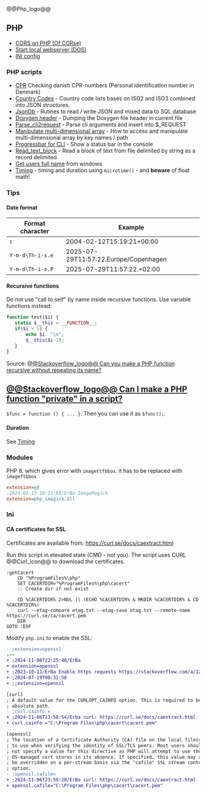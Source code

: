 @@Php_logo@@

## PHP 

- [CORS on PHP (Of CORse)](of-course.html)
- [Start local webserver (DOS)](local_server.html)
- [INI config](ini_config)

### PHP scripts

- [CPR](/cpr) Checking danish CPR-numbers (Personal identification number in Denmark)
- [Country Codes](/country.io/) - Country code lists bases on ISO2 and ISO3 combined into JSON structures.
- [JsonDb](/jsondb/) - Rutines to read / write JSON and mixed data to SQL database
- [Doxygen header](Doxygen/) - Dumping the Doxygen file header in current file
- [Parse_cli2request](parse_cli2request/) - Parse cli arguments and insert into $_REQUEST
- [Manipulate multi-dimensional array](Modify_structure/) - How to access and manipulate multi-dimensional array by key names / path
- [Progressbar for CLI](Progressbar/) - Show a status bar in the console
- [Read_text_block](Read_text_block/) - Read a block of text from file delimited by string as a record delimited
- [Get users full name](netuser) from windows
- [Timing](Timing/) - timing and duration using `microtime()` - and **beware** of float math!

### Tips

#### Date format

Format character | Example
---|---
`c`                | 2004-02-12T15:19:21+00:00
`Y-m-d\Th-i-s.e`   | 2025-07-29T11:57:22.Europe/Copenhagen
`Y-m-d\Th-i-s.P`   | 2025-07-29T11:57:22.+02:00

#### Recursive functions
Do not use "call to self" by name inside recursive functions. Use variable functions instead:

```php
function test($i) {
   static $__this = __FUNCTION__;
   if($i > 5) {
       echo $i. "\n";
       $__this($i-1);
   }
}
```
Source: [@@Stackoverflow_logo@@ Can you make a PHP function recursive without repeating its name?](https://stackoverflow.com/a/2719016)


## [@@Stackoverflow_logo@@ Can I make a PHP function "private" in a script?](https://stackoverflow.com/q/59420923/7485823)

`$func = function () { ... }`. Then you can use it as `$func();`.


#### Duration
See [Timing](Timing/)

### Modules

PHP 8. which gives error with  `imagettfbbox`. it has to be replaced with `imageftbbox`

```ini
extension=gd
;2024-03-13 19:11:05/ErBa ImageMagick
extension=php_imagick.dll
```


### Ini

#### CA certificates for SSL

Certificates are available from: https://curl.se/docs/caextract.html

Run this script in elevated state (CMD - not you).
The script uses CURL @@Curl_icon@@ to download the certificates.

```console
:getCacert
    CD "%ProgramFiles%\php"
    SET CACERTDIR="%ProgramFiles%\php\cacert"
    :: Create dir if not exist

    CD %CACERTDIR% 2>NUL || (ECHO %CACERTDIR% & MKDIR %CACERTDIR% & CD %CACERTDIR%)
    curl --etag-compare etag.txt --etag-save etag.txt --remote-name https://curl.se/ca/cacert.pem
    DIR
GOTO :EOF
```

Modify `php.ini` to enable the SSL:

```diff
- ;extension=openssl
---
+ ;2024-11-06T22:25:48/ErBa
+ extension=openssl
+ ;2023-10-11/ErBa Enable https requests https://stackoverflow.com/a/12587073
+ ;2024-07-19T08:31:58
+ ;;extension=openssl
```

```diff
[curl]
; A default value for the CURLOPT_CAINFO option. This is required to be an
; absolute path.
- ;curl.cainfo =
+ ;2024-11-06T23:58:54/Erba curl: https://curl.se/docs/caextract.html
+ curl.cainfo ="C:\Program Files\php\cacert\cacert.pem"
```


```diff
[openssl]
; The location of a Certificate Authority (CA) file on the local filesystem
; to use when verifying the identity of SSL/TLS peers. Most users should
; not specify a value for this directive as PHP will attempt to use the
; OS-managed cert stores in its absence. If specified, this value may still
; be overridden on a per-stream basis via the "cafile" SSL stream context
; option.
- ;openssl.cafile=
+ ;2024-11-06T23:59:20/ErBo curl: https://curl.se/docs/caextract.html
+ openssl.cafile="C:\Program Files\php\cacert\cacert.pem"
```
